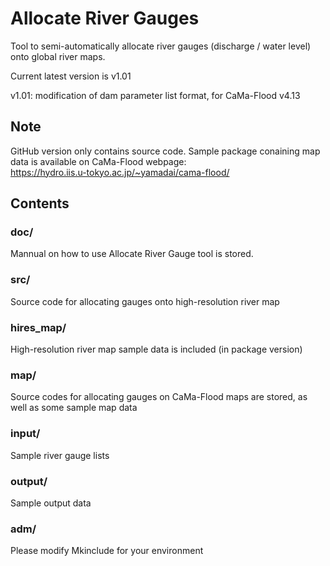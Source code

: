 # Allocate River Gauges
Tool to semi-automatically allocate river gauges (discharge / water level) onto global river maps.

Current latest version is v1.01

v1.01: modification of dam parameter list format, for CaMa-Flood v4.13

## Note
GitHub version only contains source code.
Sample package conaining map data is available on CaMa-Flood webpage:  
<https://hydro.iis.u-tokyo.ac.jp/~yamadai/cama-flood/>

## Contents

### doc/
Mannual on how to use Allocate River Gauge tool is stored.

### src/
Source code for allocating gauges onto high-resolution river map

### hires_map/
High-resolution river map sample data is included (in package version)

### map/
Source codes for allocating gauges on CaMa-Flood maps are stored, as well as some sample map data

### input/
Sample river gauge lists

### output/ 
Sample output data

### adm/
Please modify Mkinclude for your environment
